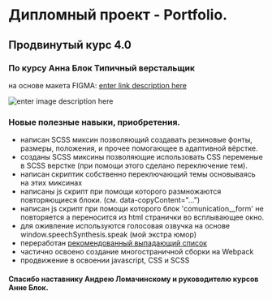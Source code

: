 # Дипломный проект - Portfolio. 
## Продвинутый курс 4.0
### По курсу Анна Блок Типичный верстальщик 
на основе макета FIGMA: [enter link description here](https://www.figma.com/file/14O7Pt4umh2Xq7wkGOWD3k/portfolio)

![enter image description here](https://illicchpv.github.io/Module02-Diplom/dist/images/preview.jpg)

### Новые полезные навыки, приобретения.

- написан SCSS миксин позволяющий создавать резиновые фонты, размеры, положения, и прочее помогающее в адаптивной вёрстке.
- созданы SCSS миксины позволяющие использовать CSS переменые в SCSS верстке (при помощи этого сделано переключение тем).
- написан скриптик собственно переключающий темы основываясь на этих миксинах
- написаны js скрипт при помощи которого размножаются повторяющиеся блоки. (см. data-copyContent="...")
- написан js скрипт при помощи которого блок 'comunication__form' не повторяется а переносится из html странички во всплывающее окно.
- для оживление используются голосовая озвучка на основе window.speechSynthesis.speak (мой экстра юмор)
- переработан [рекомендованный выпадающий список](https://codepen.io/robsonklein23/pen/jOYyKVV)
- частично освоено создание многостраничной сборки на Webpack
- продвижение в освоении javascript, CSS и SCSS

#### Спасибо наставнику Андрею Ломачинскому и руководителю курсов Анне Блок.
